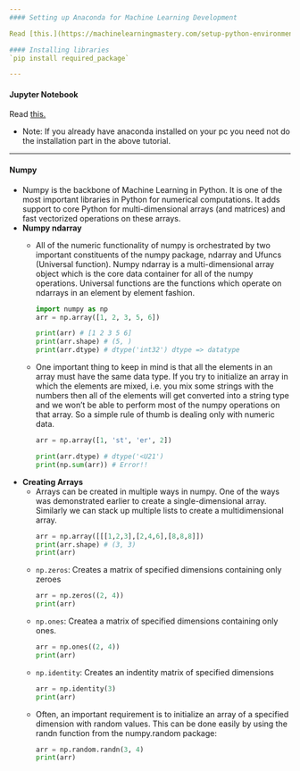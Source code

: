 ```yaml
---
#### Setting up Anaconda for Machine Learning Development

Read [this.](https://machinelearningmastery.com/setup-python-environment-machine-learning-deep-learning-anaconda/)

#### Installing libraries
`pip install required_package`

---
```


#### Jupyter Notebook
Read [this.](https://realpython.com/jupyter-notebook-introduction/)
- Note: If you already have anaconda installed on your pc you need not do the installation part in the above tutorial.

---

#### Numpy 
* Numpy is the backbone of Machine Learning in Python. It is one of the most important libraries in Python for numerical computations. It adds support to core Python for multi-dimensional arrays (and matrices) and fast vectorized operations on these arrays.
* **Numpy ndarray**
	* All of the numeric functionality of numpy is orchestrated by two important constituents of the numpy package, ndarray and Ufuncs (Universal function). Numpy ndarray is a multi-dimensional array object which is the core data container for all of the numpy operations. Universal functions are the functions which operate on ndarrays in an element by element fashion.
		```python
		import numpy as np
		arr = np.array([1, 2, 3, 5, 6])
		
		print(arr) # [1 2 3 5 6]
		print(arr.shape) # (5, ) 
		print(arr.dtype) # dtype('int32') dtype => datatype
		```
		
	* One important thing to keep in mind is that all the elements in an array must have the same data type. If you try to initialize an array in which the elements are mixed, i.e. you mix some strings with the numbers then all of the elements will get converted into a string type and we won’t be able to perform most of the numpy operations on that array. So a simple rule of thumb is dealing only with numeric data.
		```py
		arr = np.array([1, 'st', 'er', 2])
		
		print(arr.dtype) # dtype('<U21')
		print(np.sum(arr)) # Error!!
		```
* **Creating Arrays** 
	* Arrays can be created in multiple ways in numpy. One of the ways was demonstrated earlier to create a single-dimensional array. Similarly we can stack up multiple lists to create a multidimensional array.
		```py
		arr = np.array([[[1,2,3],[2,4,6],[8,8,8]])
		print(arr.shape) # (3, 3)
		print(arr)
		```
	* `np.zeros`: Creates a matrix of specified dimensions containing only zeroes
		```py
		arr = np.zeros((2, 4))
		print(arr)
		```
	* `np.ones`: Createa a matrix of specified dimensions containing only ones.
		```py
		arr = np.ones((2, 4))
		print(arr)
		```
	* `np.identity`: Creates an indentity matrix of specified dimensions
		```py
		arr = np.identity(3)
		print(arr)
		```
	* Often, an important requirement is to initialize an array of a specified dimension with random values. This can be done easily by using the randn function from the numpy.random package:
		```py
		arr = np.random.randn(3, 4)
		print(arr)
		```
<!--stackedit_data:
eyJoaXN0b3J5IjpbLTI2NDUzNDYyOF19
-->